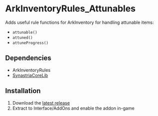 # ArkInventoryRules_Attunables

Adds useful rule functions for ArkInventory for handling attunable items:
- `attunable()`
- `attuned()`
- `attuneProgress()`

## Dependencies

- ArkInventoryRules
- [SynastriaCoreLib](https://github.com/imevul/SynastriaCoreLib/releases)

## Installation

1. Download the [latest release](https://github.com/imevul/ArkInventoryRules_Attunables/releases)
2. Extract to Interface/AddOns and enable the addon in-game
